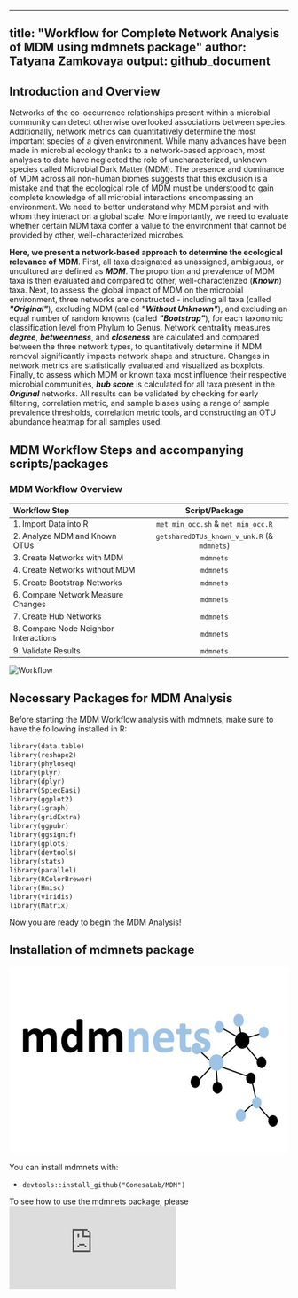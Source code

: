 
---
title: "Workflow for Complete Network Analysis of MDM using mdmnets package"
author: Tatyana Zamkovaya
output: github_document 
---


## Introduction and Overview
Networks of the co-occurrence relationships present within a microbial community can detect otherwise overlooked associations between species. Additionally, network metrics can quantitatively determine the most important species of a given environment. While many advances have been made in microbial ecology thanks to a network-based approach, most analyses to date have neglected the role of uncharacterized, unknown species called Microbial Dark Matter (MDM). The presence and dominance of MDM across all non-human biomes suggests that this exclusion is a mistake and that the ecological role of MDM must be understood to gain complete knowledge of all microbial interactions encompassing an environment. We need to better understand why MDM persist and with whom they interact on a global scale. More importantly, we need to evaluate whether certain MDM taxa confer a value to the environment that cannot be provided by other, well-characterized microbes. 

**Here, we present a network-based approach to determine the ecological relevance of MDM**. First, all taxa designated as unassigned, ambiguous, or uncultured are defined as _**MDM**_. The proportion and prevalence of MDM taxa is then evaluated and compared to other, well-characterized (_**Known**_) taxa. Next, to assess the global impact of MDM on the microbial environment, three networks are constructed - including all taxa (called _**"Original"**_), excluding MDM (called _**"Without Unknown"**_), and excluding an equal number of random knowns (called _**"Bootstrap"**_), for each taxonomic classification level from Phylum to Genus. Network centrality measures _**degree**_, _**betweenness**_, and _**closeness**_ are calculated and compared between the three network types, to quantitatively determine if MDM removal significantly impacts network shape and structure. Changes in network metrics are statistically evaluated and visualized as boxplots. Finally, to assess which MDM or known taxa most influence their respective microbial communities, _**hub score**_ is calculated for all taxa present in the _**Original**_ networks. All results can be validated by checking for early filtering, correlation metric, and sample biases using a range of sample prevalence thresholds, correlation metric tools, and constructing an OTU abundance heatmap for all samples used.    

## MDM Workflow Steps and accompanying scripts/packages
### MDM Workflow Overview

|Workflow Step                          | Script/Package                                | 
|:------------------------------------- |:---------------------------------------------:|
|1. Import Data into R                  | `met_min_occ.sh` & `met_min_occ.R`            |
|2. Analyze MDM and Known OTUs          |`getsharedOTUs_known_v_unk.R` (& `mdmnets`)|
|3. Create Networks with MDM            | `mdmnets`                                 |
|4. Create Networks without MDM         | `mdmnets`                                 |
|5. Create Bootstrap Networks           | `mdmnets`                                 |
|6. Compare Network Measure Changes     | `mdmnets`                                 | 
|7. Create Hub Networks                 | `mdmnets`                                 |
|8. Compare Node Neighbor Interactions  | `mdmnets`                                 |
|9. Validate Results                    | `mdmnets`                                 |

![Workflow](https://github.com/tatyanazam/mdmnets/blob/master/MDMWorkflowpic.jpg)

## Necessary Packages for MDM Analysis 
Before starting the MDM Workflow analysis with mdmnets, make sure to have the following installed in R:
```{r nec_librairies, warning=FALSE, message=FALSE}
library(data.table)
library(reshape2)
library(phyloseq)
library(plyr)
library(dplyr)
library(SpiecEasi)
library(ggplot2)
library(igraph)
library(gridExtra)
library(ggpubr)
library(ggsignif)
library(gplots)
library(devtools)
library(stats)
library(parallel)
library(RColorBrewer)
library(Hmisc)
library(viridis)
library(Matrix)
```

Now you are ready to begin the MDM Analysis!

## Installation of mdmnets package 

![logo](https://github.com/ConesaLab/MDM/blob/master/mdmnetslogo_v2.jpg)

You can install mdmnets with:
 
 * `devtools::install_github("ConesaLab/MDM")`
 
 To see how to use the mdmnets package, please ![go here](https://github.com/ConesaLab/MDM/blob/master/MDMnets_vignette.md)
